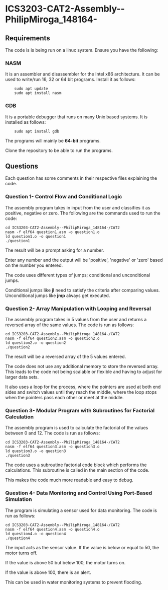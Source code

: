 # ICS3203-CAT2-Assembly--PhilipMiroga_148164-

## Requirements

The code is is being run on a linux system. Ensure you have the following:

### NASM 

It is an assembler and disassembler for the Intel x86 architecture. It can be used to write/run 16, 32 or 64 bit programs. Install it as follows:
       
        sudo apt update
        sudo apt install nasm

### GDB

It is a portable debugger that runs on many Unix based systems. It is installed as follows:

        sudo apt install gdb

The programs will mainly be **64-bit** programs.

Clone the repository to be able to run the programs.
## Questions

Each question has some comments in their respective files explaining the code.

### Question 1- Control Flow and Conditional Logic
The assembly program takes in input from the user and classifies it as positive, negative or zero. The following are the commands used to run the code:

    cd ICS3203-CAT2-Assembly--PhilipMiroga_148164-/CAT2
    nasm -f elf64 question1.asm -o question1.o
    ld question1.o -o question1
    ./question1

The result will be a prompt asking for a number.

Enter any number and the output will be 'positive', 'negative' or 'zero' based on the number you entered.

The code uses different types of jumps; conditional and unconditional jumps.

Conditional jumps like **jl** need to satisfy the criteria after comparing values. Unconditional jumps like **jmp** always get executed.

### Question 2- Array Manipulation with Looping and Reversal
The assembly program takes in 5 values from the user and returns a reversed array of the same values. The code is run as follows:

    cd ICS3203-CAT2-Assembly--PhilipMiroga_148164-/CAT2
    nasm -f elf64 question2.asm -o question2.o
    ld question2.o -o question2
    ./question2

The result will be a reversed array of the 5 values entered.

The code does not use any additional memory to store the reversed array. This leads to the code not being scalable or flexible and having to adjust for larger data sets.

It also uses a loop for the process, where the pointers are used at both end sides and switch values until they reach the middle, where the loop stops when the pointers pass each other or meet at the middle.

### Question 3- Modular Program with Subroutines for Factorial Calculation
The assembly program is used to calculate the factorial of the values between 0 and 12. The code is run as follows:

    cd ICS3203-CAT2-Assembly--PhilipMiroga_148164-/CAT2
    nasm -f elf64 question3.asm -o question3.o
    ld question3.o -o question3
    ./question3

The code uses a subroutine factorial code block which performs the calculations. This subroutine is called in the main section of the code.

This makes the code much more readable and easy to debug. 

### Question 4- Data Monitoring and Control Using Port-Based Simulation
The program is simulating a sensor used for data monitoring. The code is run as follows:

    cd ICS3203-CAT2-Assembly--PhilipMiroga_148164-/CAT2
    nasm -f elf64 question4.asm -o question4.o
    ld question4.o -o question4
    ./question4

The input acts as the sensor value. 
If the value is below or equal to 50, the motor turns off.

If the value is above 50 but below 100, the motor turns on.

If the value is above 100, there is an alert.

This can be used in water monitoring systems to prevent flooding.




